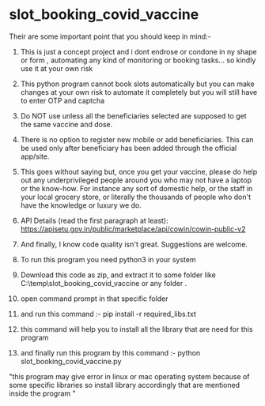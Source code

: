 # slot_booking_covid_vaccine

Their are some important point that you should keep in mind:-
1. This is just a concept project and i dont endrose or condone in ny shape or form , automating any kind of monitoring or booking tasks... so kindly use it at your own risk
2. This python program cannot book slots automatically but you can make changes at your own risk to automate it completely but you will still have to enter OTP and captcha
3. Do NOT use unless all the beneficiaries selected are supposed to get the same vaccine and dose.
4. There is no option to register new mobile or add beneficiaries. This can be used only after beneficiary has been added through the official app/site.
5. This goes without saying but, once you get your vaccine, please do help out any underprivileged people around you who may not have a laptop or the know-how. For instance any      sort of domestic help, or the staff in your local grocery store, or literally the thousands of people who don't have the knowledge or luxury we do.
6. API Details (read the first paragraph at least): https://apisetu.gov.in/public/marketplace/api/cowin/cowin-public-v2
7. And finally, I know code quality isn't great. Suggestions are welcome.

1. To run this program you need python3 in your system
2. Download this code as zip, and extract it to some folder like C:\temp\slot_booking_covid_vaccine  or any folder .
3. open command prompt in that specific folder
4. and run this command :-      pip install -r required_libs.txt
5. this command will help you to install all the library that are need for this program
6. and finally run this program by this command :-       python slot_booking_covid_vaccine.py

"this program may give error in linux or mac operating system because of some specific libraries so install library accordingly that are mentioned inside the program "

